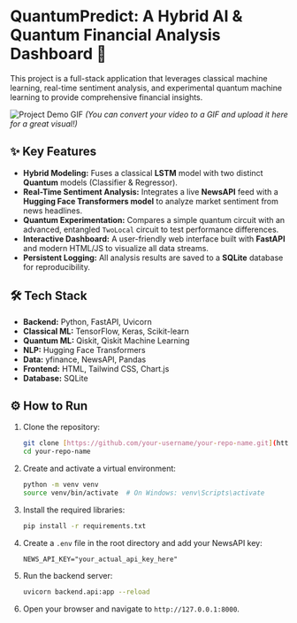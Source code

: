 # QuantumPredict: A Hybrid AI & Quantum Financial Analysis Dashboard 🚀

This project is a full-stack application that leverages classical machine learning, real-time sentiment analysis, and experimental quantum machine learning to provide comprehensive financial insights.

![Project Demo GIF](link-to-your-demo-gif-or-screenshot)
*(You can convert your video to a GIF and upload it here for a great visual!)*

## ✨ Key Features

- **Hybrid Modeling:** Fuses a classical **LSTM** model with two distinct **Quantum** models (Classifier & Regressor).
- **Real-Time Sentiment Analysis:** Integrates a live **NewsAPI** feed with a **Hugging Face Transformers model** to analyze market sentiment from news headlines.
- **Quantum Experimentation:** Compares a simple quantum circuit with an advanced, entangled `TwoLocal` circuit to test performance differences.
- **Interactive Dashboard:** A user-friendly web interface built with **FastAPI** and modern HTML/JS to visualize all data streams.
- **Persistent Logging:** All analysis results are saved to a **SQLite** database for reproducibility.

## 🛠️ Tech Stack

- **Backend:** Python, FastAPI, Uvicorn
- **Classical ML:** TensorFlow, Keras, Scikit-learn
- **Quantum ML:** Qiskit, Qiskit Machine Learning
- **NLP:** Hugging Face Transformers
- **Data:** yfinance, NewsAPI, Pandas
- **Frontend:** HTML, Tailwind CSS, Chart.js
- **Database:** SQLite

## ⚙️ How to Run

1.  Clone the repository:
    ```bash
    git clone [https://github.com/your-username/your-repo-name.git](https://github.com/your-username/your-repo-name.git)
    cd your-repo-name
    ```
2.  Create and activate a virtual environment:
    ```bash
    python -m venv venv
    source venv/bin/activate  # On Windows: venv\Scripts\activate
    ```
3.  Install the required libraries:
    ```bash
    pip install -r requirements.txt
    ```
4.  Create a `.env` file in the root directory and add your NewsAPI key:
    ```
    NEWS_API_KEY="your_actual_api_key_here"
    ```
5.  Run the backend server:
    ```bash
    uvicorn backend.api:app --reload
    ```
6.  Open your browser and navigate to `http://127.0.0.1:8000`.
